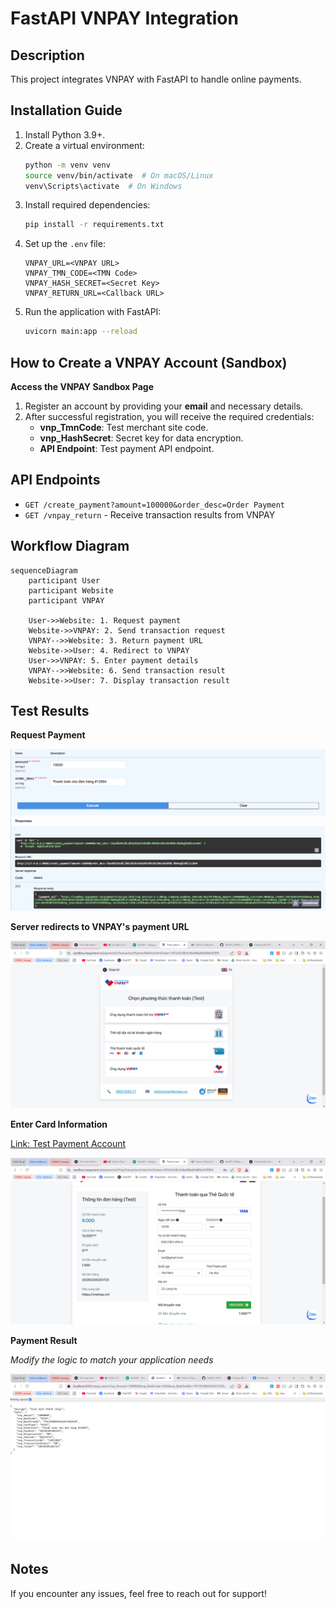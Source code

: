 # FastAPI VNPAY Integration

## Description
This project integrates VNPAY with FastAPI to handle online payments.

## Installation Guide
1. Install Python 3.9+.
2. Create a virtual environment:
   ```sh
   python -m venv venv
   source venv/bin/activate  # On macOS/Linux
   venv\Scripts\activate  # On Windows
   ```
3. Install required dependencies:
   ```sh
   pip install -r requirements.txt
   ```
4. Set up the `.env` file:
   ```env
   VNPAY_URL=<VNPAY URL>
   VNPAY_TMN_CODE=<TMN Code>
   VNPAY_HASH_SECRET=<Secret Key>
   VNPAY_RETURN_URL=<Callback URL>
   ```
5. Run the application with FastAPI:
   ```sh
   uvicorn main:app --reload
   ```

## How to Create a VNPAY Account (Sandbox)

**Access the VNPAY Sandbox Page**

1. Register an account by providing your **email** and necessary details.
2. After successful registration, you will receive the required credentials:
   - **vnp_TmnCode**: Test merchant site code.
   - **vnp_HashSecret**: Secret key for data encryption.
   - **API Endpoint**: Test payment API endpoint.

## API Endpoints
- `GET /create_payment?amount=100000&order_desc=Order Payment`
- `GET /vnpay_return` - Receive transaction results from VNPAY

## Workflow Diagram
```mermaid
sequenceDiagram
    participant User
    participant Website
    participant VNPAY
    
    User->>Website: 1. Request payment
    Website->>VNPAY: 2. Send transaction request
    VNPAY-->>Website: 3. Return payment URL
    Website->>User: 4. Redirect to VNPAY
    User->>VNPAY: 5. Enter payment details
    VNPAY-->>Website: 6. Send transaction result
    Website->>User: 7. Display transaction result
```

## Test Results

**Request Payment**

![create_payment_url_endpoint](images/previews/create_payment_url_endpoint.png)

**Server redirects to VNPAY's payment URL**

![VNPAY_payment_url](images/previews/VNPAY_payment_url.png)

**Enter Card Information**

[Link: Test Payment Account](https://sandbox.vnpayment.vn/apis/vnpay-demo/)

![VNPAY_form](images/previews/VNPAY_form.png)

**Payment Result**

*Modify the logic to match your application needs*

![vnpay_return_result](images/previews/vnpay_return_result.png)

## Notes
If you encounter any issues, feel free to reach out for support!

